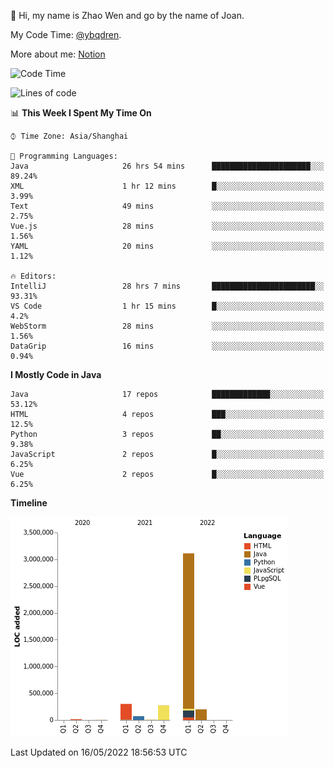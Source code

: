:wave: Hi, my name is Zhao Wen and go by the name of Joan.

My Code Time: [@ybqdren](https://wakatime.com/@ybqdren).

More about me: [Notion](https://ybqdren.notion.site/ybqdren/Wen-Zhao-Java-03c1dd267cf5427c908cc5a01541717e)


<!--START_SECTION:waka-->
![Code Time](http://img.shields.io/badge/Code%20Time-0%20secs-blue)

![Lines of code](https://img.shields.io/badge/From%20Hello%20World%20I%27ve%20Written-4%20Million%20lines%20of%20code-blue)

📊 **This Week I Spent My Time On** 

```text
⌚︎ Time Zone: Asia/Shanghai

💬 Programming Languages: 
Java                     26 hrs 54 mins      ██████████████████████░░░   89.24% 
XML                      1 hr 12 mins        █░░░░░░░░░░░░░░░░░░░░░░░░   3.99% 
Text                     49 mins             ░░░░░░░░░░░░░░░░░░░░░░░░░   2.75% 
Vue.js                   28 mins             ░░░░░░░░░░░░░░░░░░░░░░░░░   1.56% 
YAML                     20 mins             ░░░░░░░░░░░░░░░░░░░░░░░░░   1.12%

🔥 Editors: 
IntelliJ                 28 hrs 7 mins       ███████████████████████░░   93.31% 
VS Code                  1 hr 15 mins        █░░░░░░░░░░░░░░░░░░░░░░░░   4.2% 
WebStorm                 28 mins             ░░░░░░░░░░░░░░░░░░░░░░░░░   1.56% 
DataGrip                 16 mins             ░░░░░░░░░░░░░░░░░░░░░░░░░   0.94%

```

**I Mostly Code in Java** 

```text
Java                     17 repos            █████████████░░░░░░░░░░░░   53.12% 
HTML                     4 repos             ███░░░░░░░░░░░░░░░░░░░░░░   12.5% 
Python                   3 repos             ██░░░░░░░░░░░░░░░░░░░░░░░   9.38% 
JavaScript               2 repos             █░░░░░░░░░░░░░░░░░░░░░░░░   6.25% 
Vue                      2 repos             █░░░░░░░░░░░░░░░░░░░░░░░░   6.25%

```


**Timeline**

![Chart not found](https://raw.githubusercontent.com/ybqdren/ybqdren/main/charts/bar_graph.png) 


 Last Updated on 16/05/2022 18:56:53 UTC
<!--END_SECTION:waka-->

